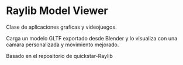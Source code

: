 # Raylib Model Viewer

Clase de aplicaciones graficas y videojuegos.

Carga un modelo GLTF exportado desde Blender y lo visualiza con una camara personalizada y movimiento mejorado.

Basado en el repositorio de quickstar-Raylib
